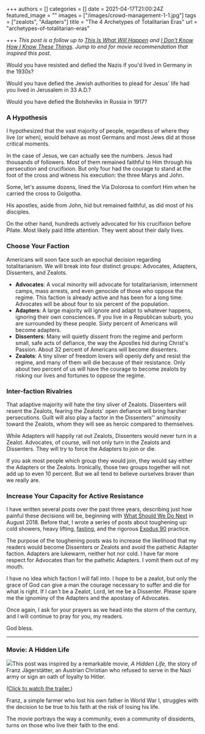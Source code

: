 +++
authors = []
categories = []
date = 2021-04-17T21:00:24Z
featured_image = ""
images = ["/images/crowd-management-1-1.jpg"]
tags = ["zealots", "Adapters"]
title = "The 4 Archetypes of Totalitarian Eras"
url = "archetypes-of-totalitarian-eras"

+++
_This post is a follow up to_ [_This Is What Will Happen_](https://www.hennessysview.com/this-is-what-will-happen/) _and_ [_I Don't Know How I Know These Things_](https://www.hennessysview.com/i-dont-know/)_. Jump to end for movie recommendation that inspired this post._ 

Would you have resisted and defied the Nazis if you'd lived in Germany in the 1930s?

Would you have defied the Jewish authorities to plead for Jesus' life had you lived in Jerusalem in 33 A.D.?

Would you have defied the Bolsheviks in Russia in 1917?

### A Hypothesis

I hypothesized that the vast majority of people, regardless of where they live (or when), would behave as most Germans and most Jews did at those critical moments.

In the case of Jesus, we can actually see the numbers. Jesus had thousands of followers. Most of them remained faithful to Him through his persecution and crucifixion. But only four had the courage to stand at the foot of the cross and witness his execution: the three Marys and John.

Some, let's assume dozens, lined the Via Dolorosa to comfort Him when he carried the cross to Golgotha.

His apostles, aside from John, hid but remained faithful, as did most of his disciples.

On the other hand, hundreds actively advocated for his crucifixion before Pilate. Most likely paid little attention. They went about their daily lives.

### Choose Your Faction

Americans will soon face such an epochal decision regarding totalitarianism. We will break into four distinct groups: Advocates, Adapters, Dissenters, and Zealots.

* **Advocates**: A vocal minority will advocate for totalitarianism, internment camps, mass arrests, and even genocide of those who oppose the regime. This faction is already active and has been for a long time. Advocates will be about four to six percent of the population.
* **Adapters**: A large majority will ignore and adapt to whatever happens, ignoring their own consciences. If you live in a Republican suburb, you are surrounded by these people. Sixty percent of Americans will become adapters.
* **Dissenters**: Many will quietly dissent from the regime and perform small, safe acts of defiance, the way the Apostles hid during Christ's Passion. About 32 percent of Americans will become dissenters.
* **Zealots**: A tiny sliver of freedom lovers will openly defy and resist the regime, and many of them will die because of their resistance. Only about two percent of us will have the courage to become zealots by risking our lives and fortunes to oppose the regime.

### Inter-faction Rivalries

That adaptive majority will hate the tiny sliver of Zealots. Dissenters will resent the Zealots, fearing the Zealots' open defiance will bring harsher persecutions. Guilt will also play a factor in the Dissenters'' animosity toward the Zealots, whom they will see as heroic compared to themselves.

While Adapters will happily rat out Zealots, Dissenters would never turn in a Zealot. Advocates, of course, will not only turn in the Zealots and Dissenters. They will try to force the Adapters to join or die.

If you ask most people which group they would join, they would say either the Adapters or the Zealots. Ironically, those two groups together will not add up to even 10 percent. But we all tend to believe ourselves braver than we really are.

### Increase Your Capacity for Active Resistance

I have written several posts over the past three years, describing just how painful these decisions will be, beginning with [What Should We Do Next](https://www.hennessysview.com/2018/08/10/what-should-we-do-next/) in August 2018. Before that, I wrote a series of posts about toughening up: cold showers, heavy lifting, [fasting](https://www.hennessysview.com/2017/01/29/how-to-hold-your-breath-for-3-minutes/), and the rigorous [Exodus 90](https://www.hennessysview.com/post/2019/cold-showers-and-confession/) practice.

The purpose of the toughening posts was to increase the likelihood that my readers would become Dissenters or Zealots and avoid the pathetic Adapter faction. Adapters are lukewarm, neither hot nor cold. I have far more respect for Advocates than for the pathetic Adapters. I vomit them out of my mouth.

I have no idea which faction I will fall into. I hope to be a zealot, but only the grace of God can give a man the courage necessary to suffer and die for what is right. If I can't be a Zealot, Lord, let me be a Dissenter. Please spare me the ignominy of the Adapters and the apostasy of Advocates.

Once again, I ask for your prayers as we head into the storm of the century, and I will continue to pray for you, my readers.

God bless.

***

### Movie: A Hidden Life

![](/images/screen-shot-2021-04-17-at-5-31-38-pm.png)This post was inspired by a remarkable movie, _A Hidden Life,_ the story of Franz Jägerstätter, an Austrian Christian who refused to serve in the Nazi army or sign an oath of loyalty to Hitler. 

([Click to watch the trailer.](https://www.imdb.com/video/vi4230135577?))

Franz, a simple farmer who lost his own father in World War I, struggles with the decision to be true to his faith at the risk of losing his life. 

The movie portrays the way a community, even a community of dissidents, turns on those who live their faith to the end. 